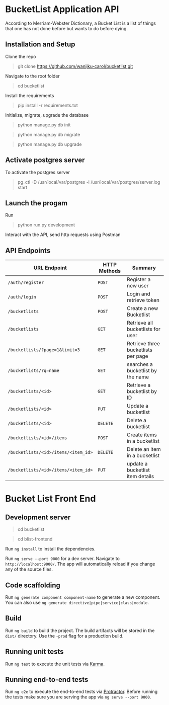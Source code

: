 # BucketList Application API

According to Merriam-Webster Dictionary, a Bucket List is a list of things that one has not done before but wants to do before dying.

## Installation and Setup

Clone the repo
>git clone https://github.com/wanjiku-carol/bucketlist.git

Navigate to the root folder

>cd bucketlist

Install the requirements

>pip install -r requirements.txt

Initialize, migrate, upgrade the database

>python manage.py db init

>python manage.py db migrate

>python manage.py db upgrade

## Activate postgres server

To activate the postgres server

>pg_ctl -D /usr/local/var/postgres -l /usr/local/var/postgres/server.log start

## Launch the progam

Run

>python run.py development

Interact with the API, send http requests using Postman

## API Endpoints
| URL Endpoint | HTTP Methods | Summary |
| -------- | ------------- | --------- |
| `/auth/register` | `POST`  | Register a new user|
|  `/auth/login` | `POST` | Login and retrieve token|
| `/bucketlists` | `POST` | Create a new Bucketlist |
| `/bucketlists` | `GET` | Retrieve all bucketlists for user |
| `/bucketlists/?page=1&limit=3` | `GET` | Retrieve three bucketlists per page |
 `/bucketlists/?q=name` | `GET` | searches a bucketlist by the name|
| `/bucketlists/<id>` | `GET` |  Retrieve a bucketlist by ID|
| `/bucketlists/<id>` | `PUT` | Update a bucketlist |
| `/bucketlists/<id>` | `DELETE` | Delete a bucketlist |
| `/bucketlists/<id>/items` | `POST` |  Create items in a bucketlist |
| `/bucketlists/<id>/items/<item_id>` | `DELETE`| Delete an item in a bucketlist|
| `/bucketlists/<id>/items/<item_id>` | `PUT`| update a bucketlist item details|

# Bucket List Front End

## Development server

>cd bucketlist

>cd blist-frontend

Run `ng install` to install the dependencies.

Run `ng serve --port 9000` for a dev server. Navigate to `http://localhost:9000/`. The app will automatically reload if you change any of the source files.

## Code scaffolding

Run `ng generate component component-name` to generate a new component. You can also use `ng generate directive|pipe|service|class|module`.

## Build

Run `ng build` to build the project. The build artifacts will be stored in the `dist/` directory. Use the `-prod` flag for a production build.

## Running unit tests

Run `ng test` to execute the unit tests via [Karma](https://karma-runner.github.io).

## Running end-to-end tests

Run `ng e2e` to execute the end-to-end tests via [Protractor](http://www.protractortest.org/).
Before running the tests make sure you are serving the app via `ng serve --port 9000`.
